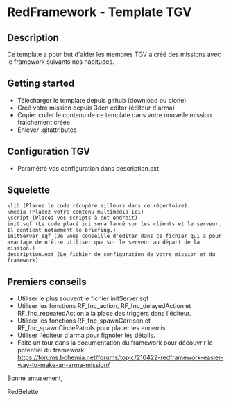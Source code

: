 # RedFramework - Template TGV

## Description
Ce template a pour but d'aider les membres TGV a créé des missions avec le framework suivants nos habitudes.

## Getting started
 - Télécharger le template depuis github (download ou clone)
 - Créé votre mission depuis 3den editor (éditeur d'arma)
 - Copier coller le contenu de ce template dans votre nouvelle mission fraichement créée
 - Enlever .gitattributes

## Configuration TGV
 - Paramétré vos configuration dans description.ext

## Squelette
    \lib (Placez le code récupéré ailleurs dans ce répertoire)
    \media (Placez votre contenu multimédia ici)
    \script (Placez vos scripts à cet endroit)
    init.sqf (Le code placé ici sera lancé sur les clients et le serveur. Il contient notamment le briefing.)
    initServer.sqf (Je vous conseille d'éditer dans ce fichier qui a pour avantage de n'être utiliser que sur le serveur au départ de la mission.)
    description.ext (Le fichier de configuration de votre mission et du framework)

## Premiers conseils
 - Utiliser le plus souvent le fichier initServer.sqf
 - Utiliser les fonctions RF_fnc_action, RF_fnc_delayedAction et RF_fnc_repeatedAction à la place des triggers dans l'éditeur.
 - Utiliser les fonctions RF_fnc_spawnGarrison et RF_fnc_spawnCirclePatrols pour placer les ennemis
 - Utiliser l'éditeur d'arma pour fignoler les détails.
 - Faite un tour dans la documentation du framework pour découvrir le potentiel du framework: https://forums.bohemia.net/forums/topic/216422-redframework-easier-way-to-make-an-arma-mission/

Bonne amusement,

RedBelette
